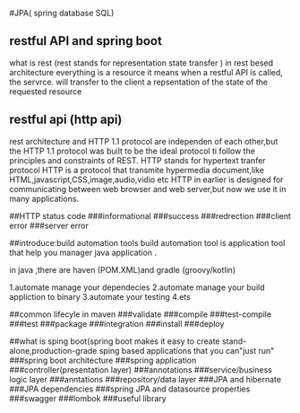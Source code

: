 #JPA( spring database SQL)
## restful API and spring boot
what is rest (rest stands for representation state transfer )
in rest besed architecture everything is a resource 
it means when a restful API is called, the servrce. will transfer to the client a repsentation of the state of the requested resource

## restful api (http api)
rest architecture and HTTP 1.1 protocol are independen of each other,but the HTTP 1.1 protocol was built to be the ideal protocol ti follow the principles and constraints of REST.
HTTP stands for hypertext tranfer protocol 
HTTP is a protocol that transmite hypermedia document,like HTML,javascript,CSS,image,audio,vidio etc
HTTP in earlier is designed for communicating between web browser and web server,but now we use it in many applications.

##HTTP status code 
###informational 
###success
###redrection
###client error
###server error 

##introduce:build automation tools 
build automation tool is application tool that help you manager java application .

in java ,there are haven (POM.XML)and gradle (groovy/kotlin)

1.automate manage your dependecies 
2.automate manage your build appliction to binary
3.automate your testing 
4.ets

##common lifecyle in maven 
###validate
###compile 
###test-compile
###test
###package
###integration 
###install
###deploy

##what is sping boot(spring boot makes it easy to create stand-alone,production-grade  sping based applications that you can"just run"
###spring boot architecture
###spring application 
###controller(presentation layer)
###annotations
###service/business logic layer
###anntations
###repository/data layer 
###JPA and hibernate 
###JPA dependencies 
###spring JPA and datasource properties 
###swagger 
###lombok
###useful library 
